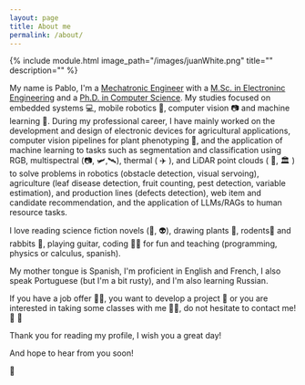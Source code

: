 ```yaml
---
layout: page
title: About me
permalink: /about/
---
```


{% include module.html image_path="/images/juanWhite.png" title="" description="" %}

My name is Pablo, I'm a [Mechatronic Engineer](https://www.unipiloto.edu.co/programas/pregrado/ingenieria-mecatronica/) with a [M.Sc. in Electroninc Engineering](http://www.javerianacali.edu.co/) and a [Ph.D. in Computer Science](https://edi2s.umontpellier.fr/). My studies focused on embedded systems 💻, mobile robotics 🚁, computer vision 📷 and machine learning 🤖. During my professional career, I have mainly worked on the development and design of electronic devices for agricultural applications, computer vision pipelines for plant phenotyping 🍃, and the application of machine learning to tasks such as segmentation and classification using RGB, multispectral (📷, 🛩️,🛰️), thermal ( ✈️ ), and LiDAR point clouds ( 🌲, 🏛️ ) to solve problems in robotics (obstacle detection, visual servoing), agriculture (leaf disease detection, fruit counting, pest detection, variable estimation), and production lines (defects detection), web item and candidate recommendation, and the application of LLMs/RAGs to human resource tasks.

I love reading science fiction novels (🤖, 👽), drawing plants 🥀, rodents🐁 and rabbits 🐇, playing guitar, coding 🧑‍🔬 for fun and teaching (programming, physics or calculus, spanish). 

My mother tongue is Spanish, I'm proficient in English and French, I also speak Portuguese (but I'm a bit rusty), and I'm also learning Russian.

If you have a job offer :astronaut:, you want to develop a project 🚀 or you are interested in taking some classes with me 🧑‍🏫, do not hesitate to contact me!  🌟 🤩

Thank you for reading my profile, I wish you a great day!

And hope to hear from you soon!

:call_me_hand: